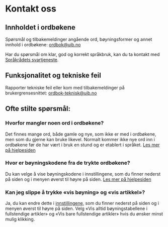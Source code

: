 # Kontakt oss
## Innholdet i ordbøkene
Spørsmål og tilbakemeldinger angående ord, bøyningsformer og annet innhold i ordbøkene: [ordbok@uib.no](mailto:ordbok@uib.no)

Har du spørsmål om klar, god og korrekt språkbruk, kan du ta kontakt med [Språkrådets svartjeneste](mailto:sporsmal@sprakradet.no).

## Funksjonalitet og tekniske feil
Rapporter tekniske feil eller kom med tilbakemeldinger på brukergrensesnittet: [ordbok-teknisk@uib.no](mailto:ordbok-teknisk@uib.no)

## Ofte stilte spørsmål:
### Hvorfor mangler noen ord i ordbøkene?
Det finnes mange ord, både gamle og nye, som ikke er med i ordbøkene, men som du gjerne kan bruke likevel. Normalt kommer ikke nye ord inn i ordbøkene før de har vært i bruk en stund og er etablert i språket. [Les mer på hjelpesiden](help/missing-word)

### Hvor er bøyningskodene fra de trykte ordbøkene?
Du kan velge å vise bøyningskodene i innstillingene, som du finner nederst på siden og i menyen øverst til høyre på siden. [Les mer på hjelpesiden](help/grammatic-codes)

### Kan jeg slippe å trykke «vis bøyning» og «vis artikkel»?
Ja, du kan endre dette i [innstillingene](settings), som du finner nederst på siden og i menyen øverst til høyre på siden. Velg «Vis alltid bøyningstabellene i fullstendige artikler» og «Vis bare fullstendige artikler» hvis du ønsker minst mulig klikking.